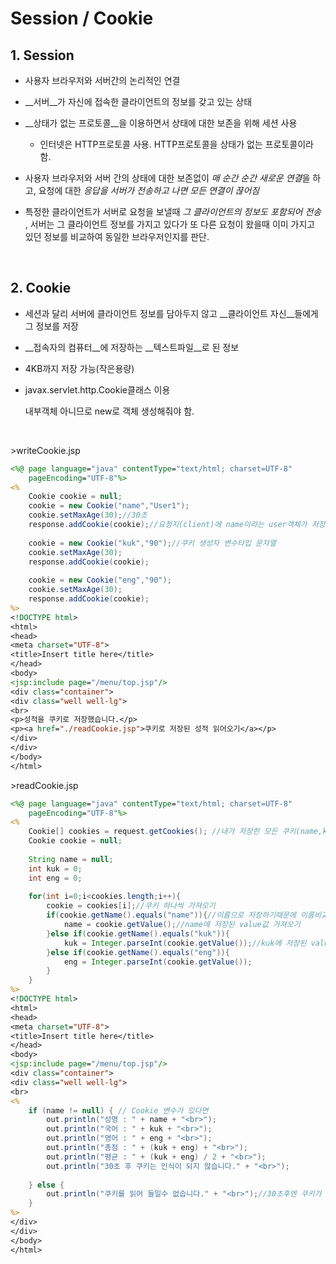 # Session / Cookie

## 1. Session

- 사용자 브라우저와 서버간의 논리적인 연결

- __서버__가 자신에 접속한 클라이언트의 정보를 갖고 있는 상태

- __상태가 없는 프로토콜__을 이용하면서 상태에 대한 보존을 위해 세션 사용
  - 인터넷은 HTTP프로토콜 사용. HTTP프로토콜을 상태가 없는 프로토콜이라 함.
- 사용자 브라우저와 서버 간의 상태에 대한 보존없이 *매 순간 순간 새로운 연결*을 하고, 요청에 대한 *응답을 서버가 전송하고 나면 모든 연결이 끊어짐*
- 특정한 클라이언트가 서버로 요청을 보낼때 *그 클라이언트의 정보도 포함되어 전송* , 서버는 그 클라이언트 정보를 가지고 있다가 또 다른 요청이 왔을때 이미 가지고 있던 정보를 비교하여 동일한 브라우저인지를 판단.

<br>

## 2. Cookie

- 세션과 달리 서버에 클라이언트 정보를 담아두지 않고 __클라이언트 자신__들에게 그 정보를 저장

- __접속자의 컴퓨터__에 저장하는 __텍스트파일__로 된 정보

- 4KB까지 저장 가능(작은용량)

- javax.servlet.http.Cookie클래스 이용

  내부객체 아니므로 new로 객체 생성해줘야 함.

<br>

\>writeCookie.jsp

```jsp
<%@ page language="java" contentType="text/html; charset=UTF-8"
    pageEncoding="UTF-8"%>
<%
	Cookie cookie = null;
	cookie = new Cookie("name","User1");
	cookie.setMaxAge(30);//30초
	response.addCookie(cookie);//요청지(client)에 name이라는 user객체가 저장됌
	
	cookie = new Cookie("kuk","90");//쿠키 생성자 변수타입 문자열
	cookie.setMaxAge(30);
	response.addCookie(cookie);
	
	cookie = new Cookie("eng","90");
	cookie.setMaxAge(30);
	response.addCookie(cookie);
%>
<!DOCTYPE html>
<html>
<head>
<meta charset="UTF-8">
<title>Insert title here</title>
</head>
<body>
<jsp:include page="/menu/top.jsp"/>
<div class="container">
<div class="well well-lg">
<br>
<p>성적을 쿠키로 저장했습니다.</p>
<p><a href="./readCookie.jsp">쿠키로 저장된 성적 읽어오기</a></p>
</div>
</div>
</body>
</html>
```

\>readCookie.jsp

```jsp
<%@ page language="java" contentType="text/html; charset=UTF-8"
    pageEncoding="UTF-8"%>
<%
	Cookie[] cookies = request.getCookies(); //내가 저장한 모든 쿠키(name,kuk,eng) 읽어옴
	Cookie cookie = null;
	
	String name = null;
	int kuk = 0;
	int eng = 0;
	
	for(int i=0;i<cookies.length;i++){
		cookie = cookies[i];//쿠키 하나씩 가져오기
		if(cookie.getName().equals("name")){//이름으로 저장하기때문에 이름비교
			name = cookie.getValue();//name에 저장된 value값 가져오기
		}else if(cookie.getName().equals("kuk")){
			kuk = Integer.parseInt(cookie.getValue());//kuk에 저장된 value값 받아옴. 문자열이기때문에 정수변환
		}else if(cookie.getName().equals("eng")){
			eng = Integer.parseInt(cookie.getValue());
		}
	}
%>
<!DOCTYPE html>
<html>
<head>
<meta charset="UTF-8">
<title>Insert title here</title>
</head>
<body>
<jsp:include page="/menu/top.jsp"/>
<div class="container">
<div class="well well-lg">
<br>
<%
	if (name != null) { // Cookie 변수가 있다면  
		out.println("성명 : " + name + "<br>");
		out.println("국어 : " + kuk + "<br>");
		out.println("영어 : " + eng + "<br>");
		out.println("총점 : " + (kuk + eng) + "<br>");
		out.println("평균 : " + (kuk + eng) / 2 + "<br>");
		out.println("30초 후 쿠키는 인식이 되지 않습니다." + "<br>");
	
	} else {
		out.println("쿠키를 읽어 들일수 없습니다." + "<br>");//30초후엔 쿠키가 사라지므로 이게 출력됌
	}
%> 
</div>
</div>
</body>
</html>
```

